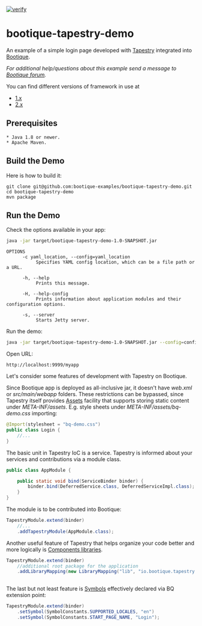 [![verify](https://github.com/bootique-examples/bootique-tapestry-demo/actions/workflows/verify.yml/badge.svg)](https://github.com/bootique-examples/bootique-tapestry-demo/actions/workflows/verify.yml)
# bootique-tapestry-demo

An example of a simple login page developed with [Tapestry](http://tapestry.apache.org) 
integrated into [Bootique](http://bootique.io).

*For additional help/questions about this example send a message to
[Bootique forum](https://groups.google.com/forum/#!forum/bootique-user).*

You can find different versions of framework in use at
* [1.x](https://github.com/bootique-examples/bootique-tapestry-demo/tree/1.x)
* [2.x](https://github.com/bootique-examples/bootique-tapestry-demo/tree/2.x)
   
## Prerequisites
      
    * Java 1.8 or newer.
    * Apache Maven.
      
## Build the Demo
      
Here is how to build it:
        
    git clone git@github.com:bootique-examples/bootique-tapestry-demo.git
    cd bootique-tapestry-demo
    mvn package
      
## Run the Demo

Check the options available in your app:
```bash
java -jar target/bootique-tapestry-demo-1.0-SNAPSHOT.jar
```

```
OPTIONS
      -c yaml_location, --config=yaml_location
           Specifies YAML config location, which can be a file path or a URL.

      -h, --help
           Prints this message.

      -H, --help-config
           Prints information about application modules and their configuration options.

      -s, --server
           Starts Jetty server.
```

Run the demo:
```bash
java -jar target/bootique-tapestry-demo-1.0-SNAPSHOT.jar --config=config.yml --server
```

Open URL:
```
http://localhost:9999/myapp
```
Let's consider some features of development with Tapestry on Bootique.

Since Bootique app is deployed as all-inclusive jar, it doesn't have *web.xml* or 
*src/main/webapp* folders. These restrictions can be bypassed, since Tapestry itself provides 
[Assets](http://tapestry.apache.org/assets.html) facility that supports storing
static content under *META-INF/assets*. E.g. style sheets under *META-INF/assets/bq-demo.css* importing:
```java
@Import(stylesheet = "bq-demo.css")
public class Login {
    //...
}
```
The basic unit in Tapestry IoC is a service. Tapestry is informed about your services and contributions 
via a module class.
```java
public class AppModule {

    public static void bind(ServiceBinder binder) {
        binder.bind(DeferredService.class, DeferredServiceImpl.class);
    }
}
```
The module is to be contributed into Bootique:
```java
TapestryModule.extend(binder)
	//...
	.addTapestryModule(AppModule.class);
```
Another useful feature of Tapestry that helps organize your code better and more logically is
[Components libraries](https://tapestry.apache.org/component-libraries.html).
```java
TapestryModule.extend(binder)
	//additional root package for the application
	.addLibraryMapping(new LibraryMapping("lib", "io.bootique.tapestry.testlib"));
 
```
The last but not least feature is [Symbols](https://tapestry.apache.org/symbols.html) effectively declared via BQ extension point:
```java
TapestryModule.extend(binder)
	.setSymbol(SymbolConstants.SUPPORTED_LOCALES, "en")
	.setSymbol(SymbolConstants.START_PAGE_NAME, "Login");
```





